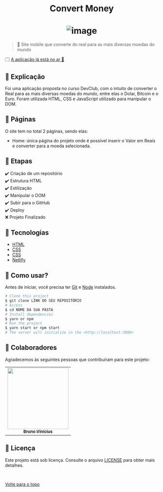 <h1 align="center" id="top"> Convert Money </h1>
<h1 align=center> 
<img src="https://github.com/brunowzz/convertMoney/blob/master/assets/img/convert-money.png?raw=true" alt="image">
</h1>

> 🔎 Site mobile que converte do real para as mais diversas moedas do mundo

🗔 <a href="https://challenge-convert-money.netlify.app/"> A aplicação já está no ar 🎉 </a><br>

## :page_facing_up: Explicação

Foi uma aplicação proposta no curso DevClub, com o intuito de converter o Real para as mais diversas moedas do mundo, entre elas o Dolar, Bitcoin e o Euro.
Foram utilizada HTML, CSS e JavaScript utilizado para manipular o DOM.


## 📁 Páginas

O site tem no total 2 páginas, sendo elas:
<ul>
  <li> Home: única página do projeto onde é possível inserir o Valor em Reais e converter para a moeda selecionada.  </li> 
</ul>  

## 🎯 Etapas ##

:heavy_check_mark: Criação de um repositório <br>
:heavy_check_mark: Estrutura HTML <br>
:heavy_check_mark: Estilização <br>
:heavy_check_mark: Manipular o DOM <br>
:heavy_check_mark: Subir para o GitHub <br>
:heavy_check_mark: Deploy <br>
:x: Projeto Finalizado

## 🚀 Tecnologias ##

- [HTML](https://www.w3schools.com/TAgs/default.asp)
- [CSS](https://www.w3schools.com/css/default.asp)
- [CSS](https://www.w3schools.com/js/default.asp)
- [Netlify](https://www.netlify.com/)

## :closed_book: Como usar? ##

Antes de iniciar, você precisa ter [Git](https://git-scm.com) e [Node](https://nodejs.org/en/) instalados.

```bash
# Clone this project
$ git clone LINK DO SEU REPOSITÓRIO
# Access
$ cd NOME DA SUA PASTA
# Install dependencies
$ yarn or npm 
# Run the project
$ yarn start or npm start 
# The server will initialize in the <http://localhost:3000>
```

## 🤝 Colaboradores

Agradecemos às seguintes pessoas que contribuíram para este projeto:

<table>
  <tr>
    <td align="center">
      <a href="https://github.com/brunowzz">
        <img width="200px" src="https://avatars.githubusercontent.com/u/94939630?s=400&u=064509a855b4f4005fa0b0c2aa2443a76952580f&v=4"/><br>
        <sub>
          <b>Bruno Vinícius</b>
        </sub>
      </a>
    </td>
  </tr>
</table>

## 📝 Licença

Este projeto está sob licença. Consulte o arquivo [LICENSE](LICENSE.md) para obter mais detalhes.

&#xa0;

<a href="#top">Volte para o topo</a>
